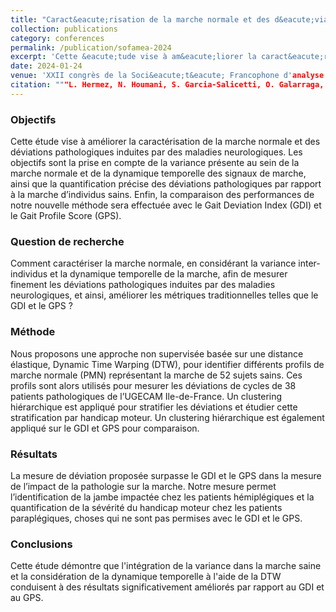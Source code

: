 ```yaml
---
title: "Caract&eacute;risation de la marche normale et des d&eacute;viations pathologiques dues aux maladies neurologiques : &eacute;tude comparative des mesures de d&eacute;viations de la marche"
collection: publications
category: conferences
permalink: /publication/sofamea-2024
excerpt: 'Cette &eacute;tude vise à am&eacute;liorer la caract&eacute;risation de la marche normale et des d&eacute;viations pathologiques induites par des maladies neurologiques.'
date: 2024-01-24
venue: 'XXII congrès de la Soci&eacute;t&eacute; Francophone d'analyse du mouvement chez l'enfant et l'adulte (SOFAMEA)'
citation: """L. Hermez, N. Houmani, S. Garcia-Salicetti, O. Galarraga, V. Vigneron. "Caract&eacute;risation de la marche normale et des d&eacute;viations pathologiques dues aux maladies neurologiques : &eacute;tude comparative des mesures de d&eacute;viations de la marche", XXII congr&egrave;s de la Soci&eacute;t&eacute; Francophone d'analyse du mouvement chez l'enfant et l'adulte (SOFAMEA), Jan 2024, Nantes (France), France"""
---
```


### Objectifs 
Cette étude vise à améliorer la caractérisation de la marche normale et des déviations pathologiques induites par des maladies neurologiques. Les objectifs sont la prise en compte de la variance présente au sein de la marche normale et de la dynamique temporelle des signaux de marche, ainsi que la quantification précise des déviations pathologiques par rapport à la marche d’individus sains. Enfin, la comparaison des performances de notre nouvelle méthode sera effectuée avec le Gait Deviation Index (GDI) et le Gait Profile Score (GPS).

### Question de recherche 
Comment caractériser la marche normale, en considérant la variance inter-individus et la dynamique temporelle de la marche, afin de mesurer finement les déviations pathologiques induites par des maladies neurologiques, et ainsi, améliorer les métriques traditionnelles telles que le GDI et le GPS ?

### Méthode 
Nous proposons une approche non supervisée basée sur une distance élastique, Dynamic Time Warping (DTW), pour identifier différents profils de marche normale (PMN) représentant la marche de 52 sujets sains. Ces profils sont alors utilisés pour mesurer les déviations de cycles de 38 patients pathologiques de l’UGECAM Ile-de-France. Un clustering hiérarchique est appliqué pour stratifier les déviations et étudier cette stratification par handicap moteur. Un clustering hiérarchique est également appliqué sur le GDI et GPS pour comparaison.

### Résultats  
La mesure de déviation proposée surpasse le GDI et le GPS dans la mesure de l’impact de la pathologie sur la marche. Notre mesure permet l’identification de la jambe impactée chez les patients hémiplégiques et la quantification de la sévérité du handicap moteur chez les patients paraplégiques, choses qui ne sont pas permises avec le GDI et le GPS.

### Conclusions 
Cette étude démontre que l'intégration de la variance dans la marche saine et la considération de la dynamique temporelle à l'aide de la DTW conduisent à des résultats significativement améliorés par rapport au GDI et au GPS.
